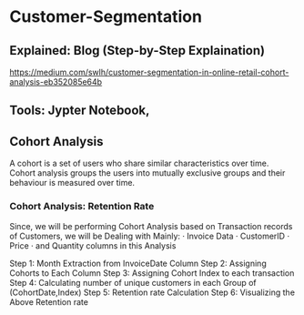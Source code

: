 # Customer-Segmentation

## Explained: Blog (Step-by-Step Explaination)
https://medium.com/swlh/customer-segmentation-in-online-retail-cohort-analysis-eb352085e64b

## Tools: Jypter Notebook, 

## Cohort Analysis
A cohort is a set of users who share similar characteristics over time. Cohort analysis groups the users into mutually exclusive groups and their behaviour is measured over time.

### Cohort Analysis: Retention Rate
Since, we will be performing Cohort Analysis based on Transaction records of Customers, we will be Dealing with Mainly:
· Invoice Data
· CustomerID
· Price
· and Quantity columns in this Analysis

Step 1: Month Extraction from InvoiceDate Column
Step 2: Assigning Cohorts to Each Column
Step 3: Assigning Cohort Index to each transaction
Step 4: Calculating number of unique customers in each Group of (CohortDate,Index)
Step 5: Retention rate Calculation
Step 6: Visualizing the Above Retention rate

